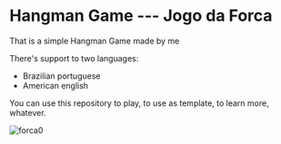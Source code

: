 # Hangman Game --- Jogo da Forca

That is a simple Hangman Game made by me

There's support to two languages: 
- Brazilian portuguese
- American english


You can use this repository to play, to use as template, to learn more, whatever.



![forca0](https://github.com/user-attachments/assets/08e6a764-8e43-4248-8b4e-e37b3c0a8388)
